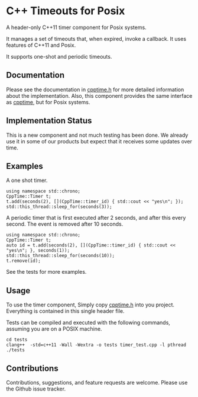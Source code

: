 C++ Timeouts for Posix
======================

A header-only C++11 timer component for Posix systems.

It manages a set of timeouts that, when expired, invoke a callback. It uses
features of C++11 and Posix.

It supports one-shot and periodic timeouts.

Documentation
-------------

Please see the documentation in [cpptime.h](./cpptime.h) for more detailed information about
the implementation. Also, this component provides the same interface as
[cpptime](https://github.com/eglimi/cpptime), but for Posix systems.

Implementation Status
---------------------

This is a new component and not much testing has been done. We already use it
in some of our products but expect that it receives some updates over time.

Examples
--------

A one shot timer.

~~~
using namespace std::chrono;
CppTime::Timer t;
t.add(seconds(2), [](CppTime::timer_id) { std::cout << "yes\n"; });
std::this_thread::sleep_for(seconds(3));
~~~

A periodic timer that is first executed after 2 seconds, and after this every
second. The event is removed after 10 seconds.

~~~
using namespace std::chrono;
CppTime::Timer t;
auto id = t.add(seconds(2), [](CppTime::timer_id) { std::cout << "yes\n"; }, seconds(1));
std::this_thread::sleep_for(seconds(10));
t.remove(id);
~~~

See the tests for more examples.

Usage
-----

To use the timer component, Simply copy [cpptime.h](./cpptime.h) into you
project. Everything is contained in this single header file.

Tests can be compiled and executed with the following commands, assuming you
are on a POSIX machine.

~~~
cd tests
clang++  -std=c++11 -Wall -Wextra -o tests timer_test.cpp -l pthread
./tests
~~~

Contributions
-------------

Contributions, suggestions, and feature requests are welcome. Please use the
Github issue tracker.
